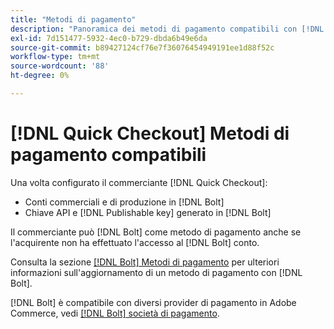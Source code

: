 ```yaml
---
title: "Metodi di pagamento"
description: "Panoramica dei metodi di pagamento compatibili con [!DNL Quick Checkout] per l'estensione Adobe Commerce."
exl-id: 7d151477-5932-4ec0-b729-dbda6b49e6da
source-git-commit: b89427124cf76e7f36076454949191ee1d88f52c
workflow-type: tm+mt
source-wordcount: '88'
ht-degree: 0%

---
```


# [!DNL Quick Checkout] Metodi di pagamento compatibili

Una volta configurato il commerciante [!DNL Quick Checkout]:

- Conti commerciali e di produzione in [!DNL Bolt]
- Chiave API e [!DNL Publishable key] generato in [!DNL Bolt]

Il commerciante può [!DNL Bolt] come metodo di pagamento anche se l&#39;acquirente non ha effettuato l&#39;accesso al [!DNL Bolt] conto.

Consulta la sezione [[!DNL Bolt] Metodi di pagamento](https://help.bolt.com/shoppers/guides/checkout/update-payment-method) per ulteriori informazioni sull&#39;aggiornamento di un metodo di pagamento con [!DNL Bolt].

[!DNL Bolt] è compatibile con diversi provider di pagamento in Adobe Commerce, vedi [[!DNL Bolt] società di pagamento](https://help.bolt.com/merchants/guides/merchant-setup/checkout/processor-guides/).
